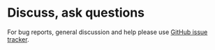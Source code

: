 # Discuss, ask questions

For bug reports, general discussion and help please use [GitHub issue
tracker](https://github.com/textX/textX/issues/).


